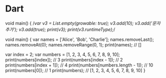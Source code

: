 # Dart
void main() {   /*var v3 = List.empty(growable: true);    v3.add(10);   v3.add('문자 추가');   v3.add(true);   print(v3);    print(v3.runtimeType);*/


void main() {
  var names = ['Alice', 'Bob', 'Charlie'];
  names.removeLast();
  names.removeAt(0);
  names.removeRange(0, 1);
  print(names); // []

  var index = 2;
  var numbers = [1, 2, 3, 4, 5, 6, 7, 8, 9, 10];
  print(numbers[index]); // 3
  print(numbers[index - 1]); // 2
  print(numbers[index + 1]); // 4
  print(numbers[numbers.length - 1]); // 10
  print(numbers[0]); // 1
  print(numbers); // [1, 2, 3, 4, 5, 6, 7, 8, 9, 10]
}
